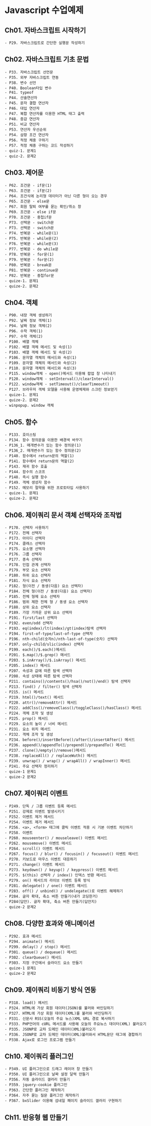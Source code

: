 # Javascript 수업예제

## Ch01. 자바스크립트 시작하기
    - P29. 자바스크립트로 간단한 실행문 작성하기

## Ch02. 자바스크립트 기초 문법
    - P33. 자바스크립트 선언문
    - P35. 외부 자바스크립트 연동
    - P38. 변수 선언
    - P40. Boolean타입 변수
    - P41. typeof
    - P44. 산술연산자
    - P45. 문자 결합 연산자
    - P46. 대입 연산자
    - P47. 복합 연산자를 이용한 HTML 태그 출력
    - P48. 증감 연산자
    - P51. 비교 연산자
    - P53. 연산자 우선순위
    - P54. 삼항 조건 연산자
    - P56. 적정 체중 구하기
    - P57. 적정 체중 구하는 코드 작성하기
    - quiz-1. 문제1
    - quiz-2. 문제2

## Ch03. 제어문
    - P62. 조건문 - if문(1)
    - P63. 조건문 - if문(2)
    - P64. 조건식에 논리형 데이터가 아닌 다른 형이 오는 경우
    - P65. 조건문 - else문
    - P67. 회원 탈퇴 여부를 묻는 확인/취소 창
    - P69. 조건문 - else if문
    - P70. 조건문 - 중첩if문
    - P73. 선택문 - switch문
    - P73. 선택문 - switch문
    - P74. 반복문 - while문(1)
    - P75. 반복문 - while문(2)
    - P76. 반복문 - while문(3)
    - P77. 반복문 - do while문
    - P78. 반복문 - for문(1)
    - P79. 반복문 - for문(2)
    - P80. 반복문 - break문
    - P81. 반복문 - continue문
    - P82. 반복문 - 중첩for문
    - quize-1. 문제1
    - quize-2. 문제2

## Ch04. 객체
    - P90. 내장 객체 생성하기
    - P92. 날짜 정보 객체(1)
    - P94. 날짜 정보 객체(2)
    - P96. 수학 객체(1)
    - P97. 수학 객체(2)
    - P100. 배열 객체
    - P102. 배열 객체 메서드 및 속성(1)
    - P103. 배열 객체 메서드 및 속성(2)
    - P106. 문자열 객체의 메서드와 속성(1)
    - P109. 문자열 객체의 메서드와 속성(2)
    - P110. 문자열 객체의 메서드와 속성(3)
    - P115. window객체 - open()메서드 이용해 팝업 창 나타내기
    - P120. window객체 - setInterval()/clearInterval()
    - P122. window객체 - setTimeout()/clearTimeout()
    - P127. 브라우저 객체 모델을 사용해 운영체제와 스크린 정보얻기
    - quize-1. 문제1
    - quize-2. 문제2
    - winpopup. window 객체

## Ch05. 함수
    - P133. 호이스팅
    - P134. 함수 정의문을 이용한 배경색 바꾸기
    - P136_1. 매개변수가 있는 함수 정의문(1)
    - P136_2. 매개변수가 있는 함수 정의문(2)
    - P140. 함수에서 return문의 역할(1)
    - P141. 함수에서 return문의 역할(2)
    - P143. 재귀 함수 호출
    - P144. 함수의 스코프
    - P148. 즉시 실행 함수
    - P149. 객체 생성자 함수
    - P152. 메모리 절약을 위한 프로토타입 사용하기
    - quize-1. 문제1
    - quize-2. 문제2

## Ch06. 제이쿼리 문서 객체 선택자와 조작법
    - P170. 선택자 사용하기
    - P172. 전체 선택자
    - P173. 아이디 선택자
    - P174. 클래스 선택자
    - P175. 요소명 선택자
    - P176. 그룹 선택자
    - P177. 종속 선택자
    - P178. 인접 관계 선택자
    - P179. 부모 요소 선택자
    - P180. 하위 요소 선택자
    - P181. 자식 요소 선택자
    - P182. 형(이전 / 동생(다음) 요소 선택자)
    - P184. 전체 형(이전 / 동생(다음) 요소 선택자)
    - P185. 전체 형제 요소 선택자
    - P186. 범위 제한 전체 형 / 동생 요소 선택자
    - P188. 상위 요소 선택자
    - P189. 가장 가까운 상위 요소 선택자
    - P191. first/last 선택자
    - P192. even/odd 선택자
    - P193. eq(index)/lt(index)/gt(index)탐색 선택자
    - P194. first-of-type/last-of-type 선택자
    - P196. nth-child(숫자n)/nth-last-of-type(숫자) 선택자
    - P197. only-child/slic(index) 선택자
    - P199. each()/$.each()메서드
    - P201. $.map()/$.grep() 매서드
    - P203. $.inArray()/$.isArray() 메서드
    - P205. index() 메서드
    - P207. 속성과 값에 따른 탐색 선택자
    - P208. 속성 상태에 따른 탐색 선택자
    - P211. contains()/contents()/hsa()/not()/end() 탐색 선택자
    - P213. find() / filter() 탐색 선택자
    - P215. is() 메서드
    - P219. html()/text() 메서드
    - P220. attr()/removeAttr() 메서드
    - P222. addClss()/removeClass()/toggleClass()/hasClass() 메서드
    - P224. 객체 조작 및 생성
    - P225. prop() 메서드
    - P229. 요소의 높이 / 너비 메서드
    - P231. 요소 위치 메서드
    - P232. 객체 조작 및 생성
    - P234. before()/insertBefore()/after()/insertAfter() 메서드
    - P236. append()/appendTo()/prepend()/prepandTo() 메서드
    - P237. clone()/empty()/remove()메서드
    - P238. replaceAll() / replaceWuth() 메서드
    - P239. unwrap() / wrap() / wrapAll() / wrapInner() 메서드
    - P241. 주요 선택자 정리하기
    - quize-1 문제1
    - quize-2 문제2

## Ch07. 제이쿼리 이벤트
    - P249. 단독 / 그룹 이벤트 등록 메서드
    - P251. 강제로 이벤트 발생시키기
    - P252. 이벤트 제거 메서드
    - P254. 이벤트 제거 메서드
    - P256. <a>, <form> 태그에 클릭 이벤트 적용 시 기본 이벤트 차단하기
    - P258. 이벤트 
    - P260. mouseenter() / mouseleave() 이벤트 메서드
    - P262. mousemove() 이벤트 메서드
    - P264. scroll() 이벤트 메서드
    - P267. focus() / blur() / focusin() / focusout() 이벤트 메서드
    - P270. 키보드로 마우스 이벤트 대응하기
    - P271. change() 이벤트 메서드
    - P273. keydown() / keyup() / keypress() 이벤트 메서드
    - P275. $(this) 선택자 / index() 인덱스 반환 메서드
    - P279. on() 메서드의 라이브 이벤트 등록 방식
    - P281. delegate() / one() 이벤트 메서드
    - P283. off() / unbind() / undelegate()로 이벤트 해제하기
    - P284. 글자 확대, 축소 버튼 만들기(내가 코딩한거)
    - P284(답안). 글자 확대, 축소 버튼 만들기(답안지)
    - quize-2 문제2

## Ch08. 다양한 효과와 애니메이션
    - P292. 효과 메서드
    - P294. animate() 메서드
    - P299. delay() / stop() 메서드
    - P301. queue() / dequeue() 메서드
    - P302. clearQueue() 메서드
    - P303. 지정 구간에서 슬라이드 요소 만들기
    - quize-1 문제1
    - quize-2 문제2

## Ch09. 제이쿼리 비동기 방식 연동
    - P318. load() 메서드
    - P324. HTML에 가상 회원 데이터(JSON)를 불러와 바인딩하기
    - P327. HTML에 가상 회원 데이터(XML)를 불러와 바인딩하기
    - P331. 신문사 RSS(오늘의 주요 뉴스)XML URL 경로 복사하기
    - P333. PHP언어의 cURL 메서드를 사용해 오늘의 주요뉴스 데이터(XML) 불러오기
    - P335. JSONP로 교차 도메인 데이터(XML)불러오기
    - P336. JSONP로 교차 도메인 데이터(XML)불러와서 HTML문단 태그에 결합하기
    - P338. Ajax로 로그인 프로그램 만들기

## Ch10. 제이쿼리 플러그인
    - P349. UI 플러그인으로 드래그 레이어 창 만들기
    - P350. UI 플러그인으로 날짜 설정 달력 만들기
    - P356. 자동 슬라이드 갤러리 만들기
    - P359. jquery-cookie 플러그인
    - P363. 간단한 플러그인 제작하기
    - P364. 자주 묻는 질문 플러그인 제작하기
    - P367. bxSlider 이용해 섬네일 페이지 슬라이드 갤러리 구현하기

## Ch11. 반응형 웹 만들기 